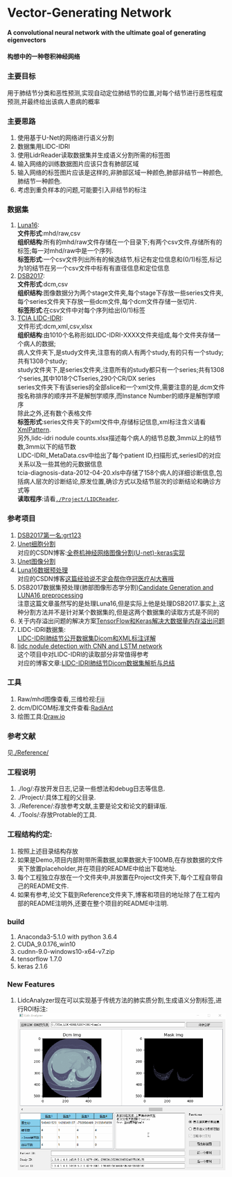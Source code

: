 Vector-Generating Network
======================
#### A convolutional neural network with the ultimate goal of generating eigenvectors
#### 构想中的一种卷积神经网络


### 主要目标
用于肺结节分类和恶性预测,实现自动定位肺结节的位置,对每个结节进行恶性程度预测,并最终给出该病人患病的概率<br>

### 主要思路
1. 使用基于U-Net的网络进行语义分割<br>
2. 数据集用LIDC-IDRI<br>
3. 使用LidrReader读取数据集并生成语义分割所需的标签图<br>
4. 输入网络的训练数据图片应该只含有肺部区域<br>
5. 输入网络的标签图片应该是这样的,非肺部区域一种颜色,肺部非结节一种颜色,肺结节一种颜色.<br>
6. 考虑到重负样本的问题,可能要引入非结节的标注<br>

### 数据集
1. [Luna16](https://luna16.grand-challenge.org/):<br>
   **文件形式**:mhd/raw,csv<br>
   **组织结构**:所有的mhd/raw文件存储在一个目录下;有两个csv文件,存储所有的标签;每一对mhd/raw中是一个序列.<br>
   **标签形式**:一个csv文件列出所有的候选结节,标记有定位信息和(0/1)标签,标记为1的结节在另一个csv文件中标有有直径信息和定位信息<br>
2. [DSB2017](https://www.kaggle.com/c/data-science-bowl-2017):<br>
   **文件形式**:dcm,csv<br>
   **组织结构**:图像数据分为两个stage文件夹,每个stage下存放一些series文件夹,每个series文件夹下存放一些dcm文件,每个dcm文件存储一张切片.<br>
   **标签形式**:在csv文件中对每个序列给出(0/1)标签<br>
3. [TCIA LIDC-IDRI](https://wiki.cancerimagingarchive.net/display/Public/LIDC-IDRI):<br>
   文件形式:dcm,xml,csv,xlsx<br>
   **组织结构**:由1010个名称形如LIDC-IDRI-XXXX文件夹组成,每个文件夹存储一个病人的数据;<br>
           病人文件夹下,是study文件夹,注意有的病人有两个study,有的只有一个study;共有1308个study;<br>
           study文件夹下,是series文件夹,注意所有的study都只有一个series;共有1308个series,其中1018个CTseries,290个CR/DX series<br>
           series文件夹下有该series的全部slice和一个xml文件,需要注意的是,dcm文件按名称排序的顺序并不是解刨学顺序,而Instance Number的顺序是解刨学顺序<br>
           除此之外,还有数个表格文件<br>
   **标签形式**:series文件夹下的xml文件中,存储标记信息,xml标注含义请看[XmlPattern](https://github.com/AngelaViVi/VectorGeneratingNetwork/blob/master/Projects/LIDCReader/XmlPattern.xml).<br>
           另外,lidc-idri nodule counts.xlsx描述每个病人的结节总数,3mm以上的结节数,3mm以下的结节数<br>
           LIDC-IDRI_MetaData.csv中给出了每个patient ID,扫描形式,seriesID的对应关系以及一些其他的元数据信息<br>
           tcia-diagnosis-data-2012-04-20.xls中存储了158个病人的详细诊断信息,包括病人层次的诊断结论,原发位置,确诊方式以及结节层次的诊断结论和确诊方式等<br>
   **读取程序**:请看[`./Project/LIDCReader`](https://github.com/AngelaViVi/VectorGeneratingNetwork/tree/master/Projects/LIDCReader).<br>
### 参考项目
1. [DSB2017第一名:grt123](https://github.com/lfz/DSB2017)<br>
2. [Unet细胞分割](https://github.com/zhixuhao/unet)<br>
   对应的CSDN博客:[全卷机神经网络图像分割(U-net)-keras实现](https://blog.csdn.net/u012931582/article/details/70215756)<br>
3. [Unet图像分割](https://github.com/ZFTurbo/ZF_UNET_224_Pretrained_Model)<br>
4. [Luna16数据预处理](https://gitlab.tianchi.aliyun.com/jchen/TCM_AI)<br>
   对应的CSDN博客[这篇经验说不定会帮你夺冠医疗AI大赛哦](https://blog.csdn.net/c2a2o2/article/details/77466692)<br>
5. DSB2017数据集预处理(肺部图像形态学分割)[Candidate Generation and LUNA16 preprocessing](http://www.cnblogs.com/skykill/p/8016606.html)<br>
   注意这篇文章虽然写的是处理Luna16,但是实际上他是处理DSB2017.事实上,这种分割方法并不是针对某个数据集的,但是这两个数据集的读取方式是不同的<br>
6. 关于内存溢出问题的解决方案[TensorFlow和Keras解决大数据量内存溢出问题](https://zhuanlan.zhihu.com/p/35866604)<br>
7. LIDC-IDRI数据集:<br>
   [LIDC-IDRI肺结节公开数据集Dicom和XML标注详解](https://blog.csdn.net/dcxhun3/article/details/54289598)<br>
8. [lidc nodule detection with CNN and LSTM network](https://github.com/zhwhong/lidc_nodule_detection)<br>
   这个项目中对LIDC-IDRI的读取部分非常值得参考<br>
   对应的博客文章:[LIDC-IDRI肺结节Dicom数据集解析与总结](https://www.jianshu.com/p/9c1facf70b01)<br>

### 工具
1. Raw/mhd图像查看,三维检视:[Fiji](http://imagej.net/Fiji)<br>
2. dcm/DICOM标准文件查看:[RadiAnt](https://www.radiantviewer.com/)<br>
3. 绘图工具:[Draw.io](https://www.draw.io/)<br>

### 参考文献
见[./Reference/](https://github.com/AngelaViVi/VectorGeneratingNetwork/tree/master/Reference)<br>

### 工程说明
1. ./log/:存放开发日志,记录一些想法和debug日志等信息.<br>
2. ./Project/:具体工程的父目录.<br>
3. ./Reference/:存放参考文献,主要是论文和论文的翻译版.<br>
4. ./Tools/:存放Protable的工具.<br>

### 工程结构约定:
1. 按照上述目录结构存放<br>
2. 如果是Demo,项目内部附带所需数据,如果数据大于100MB,在存放数据的文件夹下放置placeholder,并在项目的README中给出下载地址.<br>
3. 每个工程独立存放在一个文件夹中,并放置在Project文件夹下,每个工程自带自己的README文件.<br>
4. 如果有参考,论文下载到Reference文件夹下,博客和项目的地址除了在工程内部的README注明外,还要在整个项目的README中注明.<br>

### build
1. Anaconda3-5.1.0 with python 3.6.4<br>
2. CUDA_9.0.176_win10<br>
3. cudnn-9.0-windows10-x64-v7.zip<br>
4. tensorflow 1.7.0<br>
5. keras 2.1.6<br>


### New Features
1. LidcAnalyzer现在可以实现基于传统方法的肺实质分割,生成语义分割标签,进行ROI标注:<br>
![image](https://github.com/AngelaViVi/VectorGeneratingNetwork/blob/master/log/shot/LidcTool.gif)
